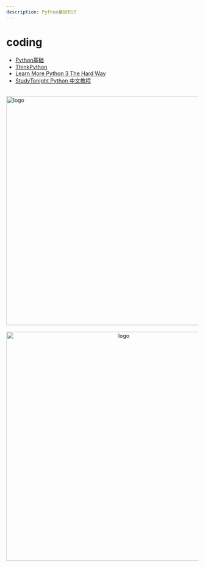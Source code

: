 ```yaml
---
description: Python基础知识
---
```


# coding

-   [Python基础](python_base/README.md)
-   [ThinkPython](ThinkPython/README.md)
-   [Learn More Python 3 The Hard Way](Learn_More_Python_3_The_Hard_Way/README.md)
-   [StudyTonight Python 中文教程](python/README.md)

<br />
<img  src='/img/bjkb.PNG' width="600" alt="logo">
<br />
<br />
<div align="center">

<img  src='/img/01.jpeg' width="600" alt="logo" />
</div>
<br />
<br />
